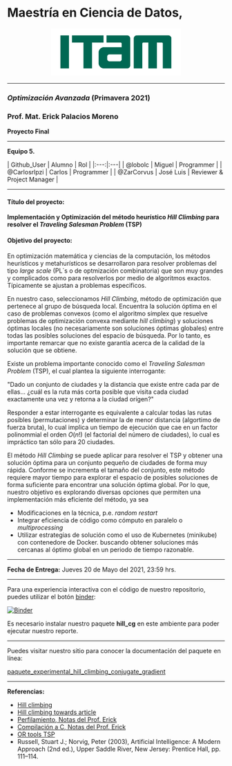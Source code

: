 # Maestría en Ciencia de Datos,

<p align = "center">
    <img src="images/logo_itam.png" width="300" height="110" />

-------

### *Optimización Avanzada* (Primavera 2021)

### Prof. Mat. Erick Palacios Moreno

**Proyecto Final**

-------


**Equipo 5.**


| Github_User | Alumno | Rol |
|:---:|:---|
| @lobolc | Miguel | Programmer |
| @Carlosrlpzi | Carlos | Programmer | 
| @ZarCorvus | José Luis | Reviewer & Project Manager |

-------


#### Título del proyecto:  

**Implementación y Optimización del método heurístico _Hill Climbing_ para resolver el _Traveling Salesman Problem_ (TSP)**

#### Objetivo del proyecto:

En optimización matemática y ciencias de la computación, los métodos heurísticos y metahurísticos se desarrollaron para resolver problemas del tipo 
_large scale_ (PL´s o de optmización combinatoria) que son muy grandes y complicados como para resolverlos por medio de algoritmos exactos. Típicamente se
ajustan a problemas especificos.

En nuestro caso, seleccionamos _Hill Climbing_, método de optimización que pertenece al grupo de búsqueda local. Encuentra la solución óptima en 
el caso de problemas convexos (como el algoritmo símplex que resuelve problemas de optimización convexa mediante _hill climbing_) y soluciones óptimas locales 
(no necesariamente son soluciones óptimas globales) entre todas las posibles soluciones del espacio de búsqueda. Por lo tanto, es importante remarcar que no
existe garantía acerca de la calidad de la solución que se obtiene.

Existe un problema importante conocido como el _Traveling Salesman Problem_ (TSP), el cual plantea la siguiente interrogante:

"Dado un conjunto de ciudades y la distancia que existe entre cada par de ellas... ¿cuál es la ruta más corta posible que visita cada ciudad exactamente una vez
y retorna a la ciudad orígen?"

Responder a estar interrogante es equivalente a calcular todas las rutas posibles (permutaciones) y determinar la de menor distancia (algortimo de fuerza bruta),
lo cual implica un tiempo de ejecución que cae en un factor polinommial el orden $O(n!)$ (el factorial del número de ciudades), lo cual es impráctico tan sólo 
para 20 ciudades.
 
El método _Hill Climbing_ se puede aplicar para resolver el TSP y obtener una solución óptima para un conjunto pequeño de ciudades de forma muy rápida. Conforme
se incrementa el tamaño del conjunto, este método requiere mayor tiempo para explorar el espacio de posibles soluciones de forma suficiente para encontrar una solución
óptima global. Por lo que, nuestro objetivo es explorando diversas opciones que permiten una implementación más eficiente del método, ya sea
* Modificaciones en la técnica, p.e. _random restart_
* Integrar eficiencia de código como cómputo en paralelo o _multiprocessing_ 
* Utilizar estrategias de solución como el uso de Kubernetes (minikube) con contenedore de Docker. 
buscando obtener soluciones más cercanas al óptimo global en un periodo de tiempo razonable.

-------

**Fecha de Entrega:** Jueves 20 de Mayo del 2021, 23:59 hrs.

-------

Para una experiencia interactiva con el código de nuestro repositorio, puedes utilizar el botón [binder](https://mybinder.org/):


[![Binder](https://mybinder.org/badge_logo.svg)](https://mybinder.org/v2/gh/optimizacion-2-2021-1-gh-classroom/practica-2-segunda-parte-jlrzarcor/main?urlpath=lab)

Es necesario instalar nuestro paquete **hill_cg** en este ambiente para poder ejecutar nuestro reporte.

______

Puedes visitar nuestro sitio para conocer la documentación del paquete en línea:

[paquete_experimental_hill_climbing_conjugate_gradient](https://optimizacion-2-2021-1-gh-classroom.github.io/practica-2-segunda-parte-jlrzarcor/)

______
**Referencias:**
* [Hill climbing](https://en.wikipedia.org/wiki/Hill_climbing)
* [Hill climbing towards article](https://towardsdatascience.com/how-to-implement-the-hill-climbing-algorithm-in-python-1c65c29469de)
* [Perfilamiento, Notas del Prof. Erick](https://itam-ds.github.io/analisis-numerico-computo-cientifico/V.optimizacion_de_codigo/5.2/Herramientas_de_lenguajes_y_del_SO_para_perfilamiento_e_implementaciones_de_BLAS.html)
* [Compilación a C, Notas del Prof. Erick](https://itam-ds.github.io/analisis-numerico-computo-cientifico/V.optimizacion_de_codigo/5.3/Compilacion_a_C.html)
* [OR tools TSP](https://developers.google.com/optimization/routing/tsp)
* Russell, Stuart J.; Norvig, Peter (2003), Artificial Intelligence: A Modern Approach (2nd ed.), Upper Saddle River, New Jersey: Prentice Hall, pp. 111–114.
